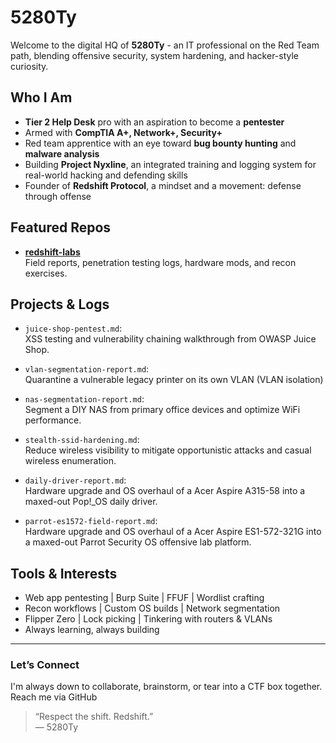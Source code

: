 # 5280Ty

Welcome to the digital HQ of **5280Ty** - an IT professional on the Red Team path, blending offensive security, system hardening, and hacker-style curiosity.

## Who I Am

- **Tier 2 Help Desk** pro with an aspiration to become a **pentester**
- Armed with **CompTIA A+, Network+, Security+**
- Red team apprentice with an eye toward **bug bounty hunting** and **malware analysis**
- Building **Project Nyxline**, an integrated training and logging system for real-world hacking and defending skills
- Founder of **Redshift Protocol**, a mindset and a movement: defense through offense

## Featured Repos

- **[redshift-labs](https://github.com/5280Ty/redshift-labs)**  
  Field reports, penetration testing logs, hardware mods, and recon exercises.

## Projects & Logs

- `juice-shop-pentest.md`:  
  XSS testing and vulnerability chaining walkthrough from OWASP Juice Shop.

- `vlan-segmentation-report.md`:  
  Quarantine a vulnerable legacy printer on its own VLAN (VLAN isolation)

- `nas-segmentation-report.md`:  
  Segment a DIY NAS from primary office devices and optimize WiFi performance.
  
- `stealth-ssid-hardening.md`:  
  Reduce wireless visibility to mitigate opportunistic attacks and casual wireless enumeration.

- `daily-driver-report.md`:  
  Hardware upgrade and OS overhaul of a Acer Aspire A315-58 into a maxed-out Pop!\_OS daily driver.

- `parrot-es1572-field-report.md`:  
  Hardware upgrade and OS overhaul of a Acer Aspire ES1-572-321G into a maxed-out Parrot Security OS offensive lab platform.

## Tools & Interests

- Web app pentesting | Burp Suite | FFUF | Wordlist crafting  
- Recon workflows | Custom OS builds | Network segmentation  
- Flipper Zero | Lock picking | Tinkering with routers & VLANs  
- Always learning, always building

---

### Let’s Connect

I'm always down to collaborate, brainstorm, or tear into a CTF box together.  
Reach me via GitHub

> “Respect the shift. Redshift.”  
> — 5280Ty
